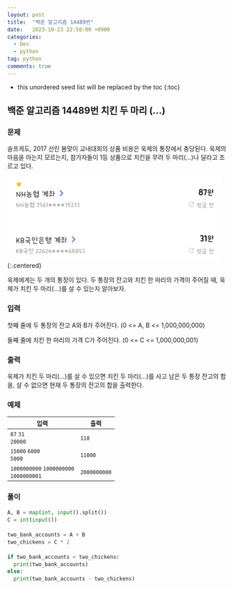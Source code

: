 ```yaml
---
layout: post
title:  "백준 알고리즘 14489번"
date:   2023-10-23 22:58:00 +0900
categories: 
  - Dev
  - python
tag: python
comments: true
---
```


* this unordered seed list will be replaced by the toc
{:toc}

## 백준 알고리즘 14489번 치킨 두 마리 (...)

### 문제

슬프게도, 2017 선린 봄맞이 교내대회의 상품 비용은 욱제의 통장에서 충당된다. 욱제의 마음을 아는지 모르는지, 참가자들이 1등 상품으로 치킨을 무려 두 마리(...)나 달라고 조르고 있다.

![통장 사진](../../assets/img/python/baekjoon_14489.png){:.centered}

욱제에게는 두 개의 통장이 있다. 두 통장의 잔고와 치킨 한 마리의 가격이 주어질 때, 욱제가 치킨 두 마리(...)를 살 수 있는지 알아보자.

### 입력

첫째 줄에 두 통장의 잔고 A와 B가 주어진다. (0 <= A, B <= 1,000,000,000)

둘째 줄에 치킨 한 마리의 가격 C가 주어진다. (0 <= C <= 1,000,000,001)

### 출력

욱제가 치킨 두 마리(...)를 살 수 있으면 치킨 두 마리(...)를 사고 남은 두 통장 잔고의 합을, 살 수 없으면 현재 두 통장의 잔고의 합을 출력한다.

### 예제

| 입력 | 출력 |
| --- | --- |
| `87` `31` <br/> `20000` | `118` |
| `15000` `6000` <br/> `5000` | `11000` |
| `1000000000` `1000000000` <br/> `1000000001` | `2000000000` |

### 풀이

```py
A, B = map(int, input().split())
C = int(input())

two_bank_accounts = A + B
two_chickens = C * 2

if two_bank_accounts < two_chickens:
  print(two_bank_accounts)
else:
  print(two_bank_accounts - two_chickens)
```